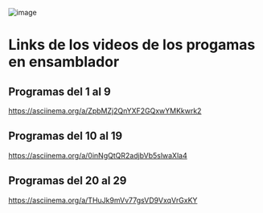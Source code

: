 ![image](https://github.com/user-attachments/assets/81f2c27f-3aaf-43e8-bf0a-42f02b3b1933)
# Links de los videos de los progamas en ensamblador

## Programas del 1 al 9
https://asciinema.org/a/ZpbMZj2QnYXF2GQxwYMKkwrk2

## Programas del 10 al 19
https://asciinema.org/a/0inNgQtQR2adjbVb5slwaXla4

## Programas del 20 al 29
https://asciinema.org/a/THuJk9mVv77gsVD9VxqVrGxKY
